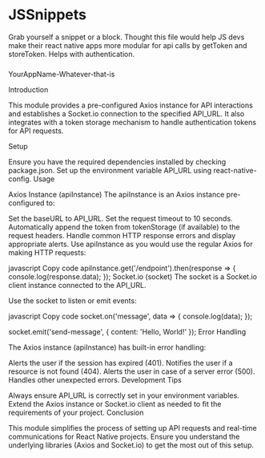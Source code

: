 # JSSnippets
Grab yourself a snippet or a block. Thought this file would help JS devs make their react native apps more modular for api calls by getToken and storeToken. Helps with authentication. 

###
YourAppName-Whatever-that-is

Introduction

This module provides a pre-configured Axios instance for API interactions and establishes a Socket.io connection to the specified API_URL. It also integrates with a token storage mechanism to handle authentication tokens for API requests.

Setup

Ensure you have the required dependencies installed by checking package.json.
Set up the environment variable API_URL using react-native-config.
Usage

Axios Instance (apiInstance)
The apiInstance is an Axios instance pre-configured to:

Set the baseURL to API_URL.
Set the request timeout to 10 seconds.
Automatically append the token from tokenStorage (if available) to the request headers.
Handle common HTTP response errors and display appropriate alerts.
Use apiInstance as you would use the regular Axios for making HTTP requests:

javascript
Copy code
apiInstance.get('/endpoint').then(response => {
  console.log(response.data);
});
Socket.io (socket)
The socket is a Socket.io client instance connected to the API_URL.

Use the socket to listen or emit events:

javascript
Copy code
socket.on('message', data => {
  console.log(data);
});

socket.emit('send-message', { content: 'Hello, World!' });
Error Handling

The Axios instance (apiInstance) has built-in error handling:

Alerts the user if the session has expired (401).
Notifies the user if a resource is not found (404).
Alerts the user in case of a server error (500).
Handles other unexpected errors.
Development Tips

Always ensure API_URL is correctly set in your environment variables.
Extend the Axios instance or Socket.io client as needed to fit the requirements of your project.
Conclusion

This module simplifies the process of setting up API requests and real-time communications for React Native projects. Ensure you understand the underlying libraries (Axios and Socket.io) to get the most out of this setup.
